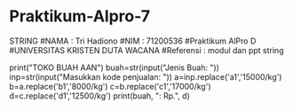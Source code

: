 # Praktikum-Alpro-7
STRING
#NAMA : Tri Hadiono
#NIM : 71200536
#Praktikum AlPro D
#UNIVERSITAS KRISTEN DUTA WACANA
#Referensi : modul dan ppt string

print("TOKO BUAH AAN")
buah=str(input("Jenis Buah: "))
inp=str(input("Masukkan kode penjualan: "))
a=inp.replace('a1','15000/kg')
b=a.replace('b1','8000/kg')
c=b.replace('c1','17000/kg')
d=c.replace('d1','12500/kg')
print(buah, ": Rp.", d)
